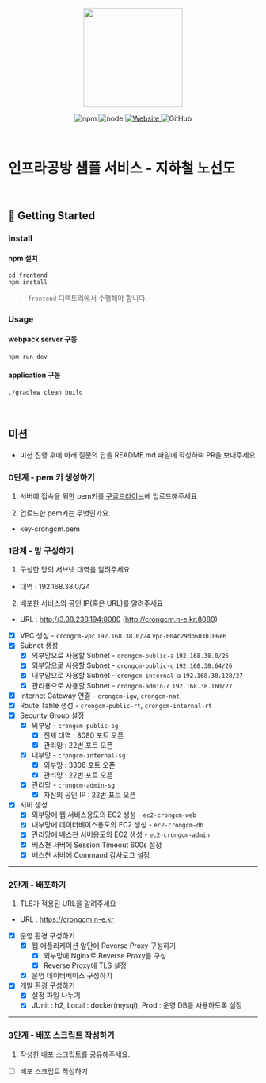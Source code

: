 <p align="center">
    <img width="200px;" src="https://raw.githubusercontent.com/woowacourse/atdd-subway-admin-frontend/master/images/main_logo.png"/>
</p>
<p align="center">
  <img alt="npm" src="https://img.shields.io/badge/npm-%3E%3D%205.5.0-blue">
  <img alt="node" src="https://img.shields.io/badge/node-%3E%3D%209.3.0-blue">
  <a href="https://edu.nextstep.camp/c/R89PYi5H" alt="nextstep atdd">
    <img alt="Website" src="https://img.shields.io/website?url=https%3A%2F%2Fedu.nextstep.camp%2Fc%2FR89PYi5H">
  </a>
  <img alt="GitHub" src="https://img.shields.io/github/license/next-step/atdd-subway-service">
</p>

<br>

# 인프라공방 샘플 서비스 - 지하철 노선도

<br>

## 🚀 Getting Started

### Install
#### npm 설치
```
cd frontend
npm install
```
> `frontend` 디렉토리에서 수행해야 합니다.

### Usage
#### webpack server 구동
```
npm run dev
```
#### application 구동
```
./gradlew clean build
```
<br>

## 미션

* 미션 진행 후에 아래 질문의 답을 README.md 파일에 작성하여 PR을 보내주세요.

### 0단계 - pem 키 생성하기

1. 서버에 접속을 위한 pem키를 [구글드라이브](https://drive.google.com/drive/folders/1dZiCUwNeH1LMglp8dyTqqsL1b2yBnzd1?usp=sharing)에 업로드해주세요

2. 업로드한 pem키는 무엇인가요.
- key-crongcm.pem

### 1단계 - 망 구성하기
1. 구성한 망의 서브넷 대역을 알려주세요
- 대역 : 192.168.38.0/24

2. 배포한 서비스의 공인 IP(혹은 URL)를 알려주세요

- URL : http://3.38.238.194:8080 (http://crongcm.n-e.kr:8080)

- [x] VPC 생성 - `crongcm-vpc` `192.168.38.0/24` `vpc-004c29db603b106e6`
- [x] Subnet 생성
  - [x] 외부망으로 사용할 Subnet - `crongcm-public-a` `192.168.38.0/26`
  - [x] 외부망으로 사용할 Subnet - `crongcm-public-c` `192.168.38.64/26`
  - [x] 내부망으로 사용할 Subnet - `crongcm-internal-a` `192.168.38.128/27`
  - [x] 관리용으로 사용할 Subnet - `crongcm-admin-c` `192.168.38.160/27`
- [x] Internet Gateway 연결 - `crongcm-igw`, `crongcm-nat`
- [x] Route Table 생성 - `crongcm-public-rt`, `crongcm-internal-rt`
- [x] Security Group 설정
  - [x] 외부망 - `crongcm-public-sg`
    - [x] 전체 대역 : 8080 포트 오픈
    - [x] 관리망 : 22번 포트 오픈
  - [x] 내부망 - `crongcm-internal-sg`
    - [x] 외부망 : 3306 포트 오픈
    - [x] 관리망 : 22번 포트 오픈
  - [x] 관리망 - `crongcm-admin-sg`
    - [x] 자신의 공인 IP : 22번 포트 오픈
- [x] 서버 생성
  - [x] 외부망에 웹 서비스용도의 EC2 생성 - `ec2-crongcm-web` 
  - [x] 내부망에 데이터베이스용도의 EC2 생성 - `ec2-crongcm-db`
  - [x] 관리망에 베스쳔 서버용도의 EC2 생성 - `ec2-crongcm-admin`
  - [x] 베스쳔 서버에 Session Timeout 600s 설정
  - [x] 베스쳔 서버에 Command 감사로그 설정

---

### 2단계 - 배포하기
1. TLS가 적용된 URL을 알려주세요

- URL : https://crongcm.n-e.kr

- [x] 운영 환경 구성하기
  - [x] 웹 애플리케이션 앞단에 Reverse Proxy 구성하기
    - [x] 외부망에 Nginx로 Reverse Proxy를 구성
    - [x] Reverse Proxy에 TLS 설정
  - [x] 운영 데이터베이스 구성하기
- [x] 개발 환경 구성하기
  - [x] 설정 파일 나누기
  - [x] JUnit : h2, Local : docker(mysql), Prod : 운영 DB를 사용하도록 설정

---

### 3단계 - 배포 스크립트 작성하기

1. 작성한 배포 스크립트를 공유해주세요.

- [ ] 배포 스크립트 작성하기
